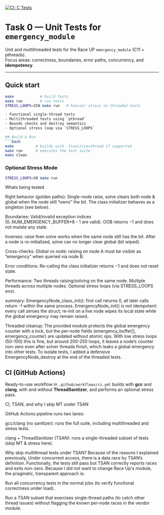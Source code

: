 [![CI: C Tests](https://github.com/eraykirca/task0/actions/workflows/ci.yml/badge.svg)](https://github.com/eraykirca/task0/actions/workflows/ci.yml)

# Task 0 — Unit Tests for `emergency_module`

Unit and multithreaded tests for the Race UP `emergency_module` (C11 + pthreads).  
Focus areas: correctness, boundaries, error paths, concurrency, and **idempotency**.

---

## Quick start

```bash
make            # build tests
make run        # run tests
STRESS_LOOPS=250 make run   # heavier stress on threaded tests

- Functional single-thread tests
- Multithreaded tests using `pthread`
- Bounds checks and destroy semantics
- Optional stress loop via `STRESS_LOOPS`

## Build & Run
```bash
make          # builds with -fsanitize=thread if supported
make run      # executes the test suite
make clean
```

### Optional Stress Mode
```bash
STRESS_LOOPS=50 make run
```
Whats being tested

Right behavior (golden paths):
Single-node raise, solve clears both node & global when the node still “owns” the bit.
The class initializer behaves as a singleton (see below).

Boundaries:
Valid/invalid exception indices (0..NUM_EMERGENCY_BUFFER*8 - 1 are valid).
OOB returns −1 and does not mutate any state.

Inverses:
raise then solve works when the same node still has the bit.
After a node is re-initialized, solve can no longer clear global (bit wiped).

Cross-checks:
Global vs node: raising on node A must be visible as “emergency” when queried via node B.

Error conditions:
Re-calling the class initializer returns −1 and does not reset state.

Performance:
Two threads raising/solving on the same node.
Multiple threads across multiple nodes.
Optional stress loops (via STRESS_LOOPS env).

summary:
EmergencyNode_class_init(): first call returns 0, all later calls return -1 within the same process.
EmergencyNode_init() is not idempotent: every call zeroes the struct; re-init on a live node wipes its local state while the global emergency may remain raised.

Threaded cleanup: The provided module protects the global emergency counter with a lock, but the per-node fields (emergency_buffer[], emergency_counter) are updated without atomic ops.
With low stress loops (50-100) this is fine, but around 200-250 loops, it leaves a node’s counter non-zero even after solver threads finish, which leaks a global emergency into other tests.
To isolate tests, I added a defensive EmergencyNode_destroy at the end of the threaded tests.

## CI (GitHub Actions)
Ready-to-use workflow in `.github/workflows/ci.yml` builds with **gcc** and **clang**, with and without **ThreadSanitizer**, and performs an optional stress pass.

CI, TSAN, and why I skip MT under TSAN

GitHub Actions pipeline runs two lanes:

gcc/clang (no sanitizer): runs the full suite, including multithreaded and stress tests.

clang + ThreadSanitizer (TSAN): runs a single-threaded subset of tests (skip MT & stress here).

Why skip multithread tests under TSAN?
Because of the reasons I explained previously, Under concurrent access, there is a data race by TSAN’s definition. Functionally, the tests still pass but TSAN correctly reports races and exits non-zero. Because I did not want to change Race Up's module, the pragmatic, transparent approach is:

Run all concurrency tests in the normal jobs (to verify functional correctness under load).

Run a TSAN subset that exercises single-thread paths (to catch other thread issues) without flagging the known per-node races in the vendor module.
